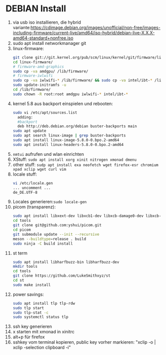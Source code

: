 # DEBIAN Install

1. via usb iso installieren, die hybrid variante:https://cdimage.debian.org/images/unofficial/non-free/images-including-firmware/current-live/amd64/iso-hybrid/debian-live-X.X.X-amd64-standard+nonfree.iso
1. sudo apt install networkmanager git
1. linux-firmware:
   ```sh
   git clone git://git.kernel.org/pub/scm/linux/kernel/git/firmware/linux-firmware.git
   cd linux-firmware/
   # firmware-amd-graphics
   sudo cp -va amdgpu/ /lib/firmware/
   # firmware-iwlwifi
   sudo cp -va iwlwifi-* /lib/firmware/ && sudo cp -va intel/ibt-* /lib/firmware/intel/
   sudo update-initramfs -u
   cd /lib/firmware/
   sudo chown -R root:root amdgpu iwlwifi-* intel/ibt-* 
   ```
1. kernel 5.8 aus backport einspielen und rebooten:
   ```sh
   sudo vi /etc/apt/sources.list
     adding:
     #backport
     deb http://deb.debian.org/debian buster-backports main
   sudo apt update
   sudo apt search linux-image | grep buster-backports
   sudo apt install linux-image-5.8.0-0.bpo.2-amd64
   sudo apt install linux-headers-5.8.0-0.bpo.2-amd64
   ```
1. `nmtui` aufrufen und wlan einrichten
1. XStuff: `sudo apt install xorg xinit nitrogen xmonad dmenu`
1. other stuff: `sudp apt install exa neofetch wget firefox-esr chromium xpad xclip wget curl vim`
1. locale stuff:
   ```sh
   vi /etc/locale.gen
   ... uncomment ...
   de_DE.UTF-8
   ```
1. Locales generieren:`sudo locale-gen`
1. picom (transparenz):
   ```sh
   sudo apt install libxext-dev libxcb1-dev libxcb-damage0-dev libxcb-xfixes0-dev libxcb-shape0-dev libxcb-render-util0-dev libxcb-render0-dev libxcb-randr0-dev libxcb-composite0-dev libxcb-image0-dev libxcb-present-dev libxcb-xinerama0-dev libxcb-glx0-dev libpixman-1-dev libdbus-1-dev libconfig-dev libgl1-mesa-dev  libpcre2-dev  libevdev-dev uthash-dev libev-dev libx11-xcb-dev meson
   cd tools
   git clone git@github.com:yshui/picom.git
   cd picom
   git submodule update --init --recursive
   meson --buildtype=release . build
   sudo ninja -C build install
   ```
1. st term
   ```sh
   sudo apt install libharfbuzz-bin libharfbuzz-dev
   mkdir tools
   cd tools
   git clone https://github.com/LukeSmithxyz/st
   cd st
   sudo make install
   ```
1. power savings:
   ```sh
   sudo apt install tlp tlp-rdw
   sudo tlp start
   sudo tlp-stat -c
   sudo systemctl status tlp
   ```
1. ssh key generieren
1. x starten mit xmonad in xinitrc
1. alt+p für firefox
1. sshkey vom terminal kopieren, public key vorher markieren: "xclip -o | xclip -selection clipboard -i"
